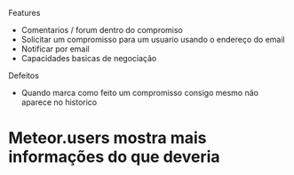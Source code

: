 
Features
- Comentarios / forum dentro do compromiso
- Solicitar um compromisso para um usuario usando o endereço do email
- Notificar por email
- Capacidades basicas de negociação

Defeitos
- Quando marca como feito um compromisso consigo mesmo não aparece no historico
# Meteor.users mostra mais informações do que deveria

